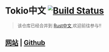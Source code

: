 # Tokio中文 [![Build Status](https://travis-ci.org/tokio-zh/tokio-zh.svg?branch=master)](https://travis-ci.org/tokio-zh/tokio-zh)

> 该仓库已经合并到 [Rust中文](https://github.com/rustlang-cn/rustlang-cn/tree/master/docs/crates/tokio),欢迎前往参与!!

## [网站](https://rustlang-cn.org/crates/tokio/) | [Github](https://github.com/rustlang-cn/rustlang-cn/tree/master/docs/crates/tokio)


